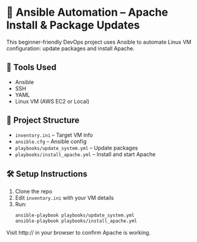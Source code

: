 # 🔐 Ansible Automation – Apache Install & Package Updates

This beginner-friendly DevOps project uses Ansible to automate Linux VM configuration: update packages and install Apache.

## 🚀 Tools Used
- Ansible
- SSH
- YAML
- Linux VM (AWS EC2 or Local)

## 📁 Project Structure
- `inventory.ini` – Target VM info
- `ansible.cfg` – Ansible config
- `playbooks/update_system.yml` – Update packages
- `playbooks/install_apache.yml` – Install and start Apache

## 🛠️ Setup Instructions

1. Clone the repo  
2. Edit `inventory.ini` with your VM details  
3. Run:
   ```bash
   ansible-playbook playbooks/update_system.yml
   ansible-playbook playbooks/install_apache.yml

Visit http://<your-ip> in your browser to confirm Apache is working.
